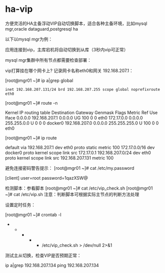 # ha-vip
方便灵活的HA主备浮动VIP自动切换脚本，适合各种主备环境，比如mysql mgr,oracle dataguard,postgresql ha

以下以mysql mgr为例：

应用连接到vip，主库宕机将自动切换到从库（3秒内vip可正常）

mysql mgr集群中所有节点都需要检查部署：

vip打算挂在哪个网卡上? 记录网卡名称eth0和网关 192.168.207.1：

[root@mgr01 ~]# ip a|grep global

    inet 192.168.207.131/24 brd 192.168.207.255 scope global noprefixroute eth0
    
[root@mgr01 ~]# route -n

Kernel IP routing table
Destination     Gateway         Genmask         Flags Metric Ref    Use Iface
0.0.0.0         192.168.207.1   0.0.0.0         UG    100    0        0 eth0
172.17.0.0      0.0.0.0         255.255.0.0     U     0      0        0 docker0
192.168.207.0   0.0.0.0         255.255.255.0   U     100    0        0 eth0

[root@mgr01 ~]# ip route

default via 192.168.207.1 dev eth0 proto static metric 100 
172.17.0.0/16 dev docker0 proto kernel scope link src 172.17.0.1 
192.168.207.0/24 dev eth0 proto kernel scope link src 192.168.207.131 metric 100


避免连接密码警告提示：
[root@mgr01 ~]# cat /etc/my.password 

[client]
user=root
password=1qazXSW@


检测脚本：参看脚本
[root@mgr01 ~]# cat /etc/vip_check.sh 
[root@mgr01 ~]# cat /etc/vip.sh
注意：判断脚本可根据实际主节点的判断方法处理

设置定时任务：

[root@mgr01 ~]# crontab -l
* * * * * /etc/vip_check.sh > /dev/null 2>&1

测试主从切换，检查VIP是否预期正常：

ip a|grep 192.168.207.134
ping 192.168.207.134
